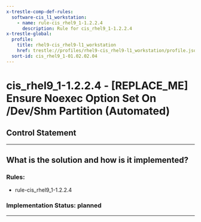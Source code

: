 ```yaml
---
x-trestle-comp-def-rules:
  software-cis_l1_workstation:
    - name: rule-cis_rhel9_1-1.2.2.4
      description: Rule for cis_rhel9_1-1.2.2.4
x-trestle-global:
  profile:
    title: rhel9-cis_rhel9-l1_workstation
    href: trestle://profiles/rhel9-cis_rhel9-l1_workstation/profile.json
  sort-id: cis_rhel9_1-01.02.02.04
---
```


# cis_rhel9_1-1.2.2.4 - \[REPLACE_ME\] Ensure Noexec Option Set On /Dev/Shm Partition (Automated)

## Control Statement

______________________________________________________________________

## What is the solution and how is it implemented?

<!-- For implementation status enter one of: implemented, partial, planned, alternative, not-applicable -->

<!-- Note that the list of rules under ### Rules: is read-only and changes will not be captured after assembly to JSON -->

<!-- Add control implementation description here for control: cis_rhel9_1-1.2.2.4 -->

### Rules:

  - rule-cis_rhel9_1-1.2.2.4

### Implementation Status: planned

______________________________________________________________________
